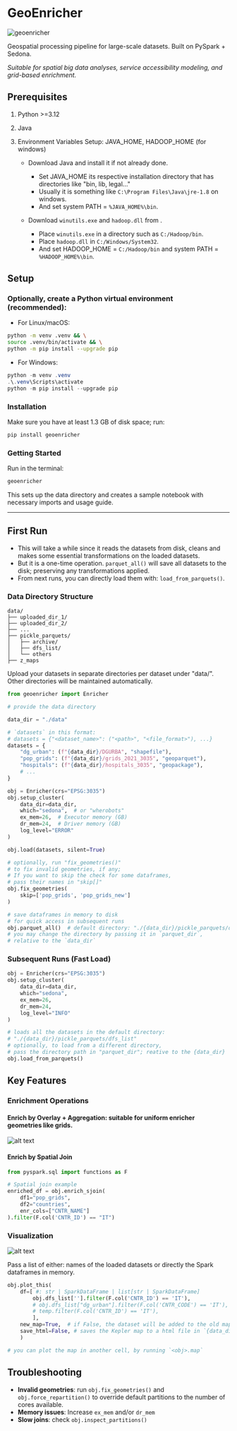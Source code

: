 # GeoEnricher 

![geoenricher](.media_assets/logo.png)

Geospatial processing pipeline for large-scale datasets. Built on PySpark + Sedona.

*Suitable for spatial big data analyses, service accessibility modeling, and grid-based enrichment.*

## Prerequisites

1. Python >=3.12
2. Java
3. Environment Variables Setup: JAVA_HOME, HADOOP_HOME (for windows)

    - Download Java and install it if not already done.
        - Set JAVA_HOME its respective installation directory that has directories like "bin, lib, legal..."
        - Usually it is something like `C:\Program Files\Java\jre-1.8` on windows.
        - And set system PATH = `%JAVA_HOME%\bin`.

    - Download `winutils.exe` and `hadoop.dll` from .
        - Place `winutils.exe` in a directory such as `C:/Hadoop/bin`.
        - Place `hadoop.dll` in `C:/Windows/System32`.
        - And set HADOOP_HOME = `C:/Hadoop/bin` and system PATH = `%HADOOP_HOME%\bin`.


## Setup

### Optionally, create a Python virtual environment (recommended):

- For Linux/macOS:
```bash
python -m venv .venv && \
source .venv/bin/activate && \
python -m pip install --upgrade pip
```
- For Windows:
```powershell
python -m venv .venv
.\.venv\Scripts\activate
python -m pip install --upgrade pip
```

### Installation
Make sure you have at least 1.3 GB of disk space; run:
```bash 
pip install geoenricher
```

### Getting Started
Run in the terminal:
```bash
geoenricher
```

This sets up the data directory and creates a sample notebook with necessary imports and usage guide.

---
## First Run

- This will take a while since it reads the datasets from disk, cleans and makes some essential transformations on the loaded datasets.
- But it is a one-time operation. `parquet_all()` will save all datasets to the disk; 
preserving any transformations applied.
- From next runs, you can directly load them with: `load_from_parquets()`.

### Data Directory Structure
```
data/
├── uploaded_dir_1/
├── uploaded_dir_2/
├── ...
├── pickle_parquets/
│   ├── archive/
│   ├── dfs_list/
│   └── others
├── z_maps
```

Upload your datasets in separate directories per dataset under "data/".
Other directories will be maintained automatically.

```python
from geoenricher import Enricher

# provide the data directory

data_dir = "./data"

# `datasets` in this format: 
# datasets = {"<dataset_name>": ("<path>", "<file_format>"), ...}
datasets = {
    "dg_urban": (f"{data_dir}/DGURBA", "shapefile"),
    "pop_grids": (f"{data_dir}/grids_2021_3035", "geoparquet"),
    "hospitals": (f"{data_dir}/hospitals_3035", "geopackage"),
    # ...
}

obj = Enricher(crs="EPSG:3035")
obj.setup_cluster(
    data_dir=data_dir,
    which="sedona",  # or "wherobots"
    ex_mem=26,  # Executor memory (GB)
    dr_mem=24,  # Driver memory (GB)
    log_level="ERROR"
)

obj.load(datasets, silent=True)

# optionally, run "fix_geometries()" 
# to fix invalid geometries, if any; 
# If you want to skip the check for some dataframes, 
# pass their names in "skip[]"
obj.fix_geometries(
    skip=['pop_grids', 'pop_grids_new']
)

# save dataframes in memory to disk 
# for quick access in subsequent runs
obj.parquet_all()  # default directory: "./{data_dir}/pickle_parquets/dfs_list"
# you may change the directory by passing it in `parquet_dir`,
# relative to the `data_dir`
```

### Subsequent Runs (Fast Load)
```python
obj = Enricher(crs="EPSG:3035")
obj.setup_cluster(
    data_dir=data_dir, 
    which="sedona", 
    ex_mem=26,
    dr_mem=24,
    log_level="INFO"
)

# loads all the datasets in the default directory:
# "./{data_dir}/pickle_parquets/dfs_list"
# optionally, to load from a different directory,
# pass the directory path in "parquet_dir"; reative to the {data_dir}
obj.load_from_parquets()
```

## Key Features

### Enrichment Operations

#### Enrich by Overlay + Aggregation: suitable for uniform enricher geometries like grids.

![alt text](.media_assets/EnrichoverlayGUI.png)

#### Enrich by Spatial Join

```python
from pyspark.sql import functions as F

# Spatial join example
enriched_df = obj.enrich_sjoin(
    df1="pop_grids",
    df2="countries",
    enr_cols=["CNTR_NAME"]
).filter(F.col('CNTR_ID') == "IT")
```

### Visualization

![alt text](.media_assets/map1.png)

Pass a list of either: names of the loaded datasets or directly the Spark dataframes in memory.

```python
obj.plot_this(
    df=[ #: str | SparkDataFrame | list[str | SparkDataFrame]
        obj.dfs_list[''].filter(F.col('CNTR_ID') == 'IT'),
        # obj.dfs_list["dg_urban"].filter(F.col('CNTR_CODE') == 'IT'),
        # temp.filter(F.col('CNTR_ID') == 'IT'),
        ],  
    new_map=True,  # if False, the dataset will be added to the old map (if it exists, or else, makes a new one)
    save_html=False, # saves the Kepler map to a html file in `{data_dir}/z_maps`
    )

# you can plot the map in another cell, by running `<obj>.map`

```


## Troubleshooting

- **Invalid geometries**: run `obj.fix_geometries()` and `obj.force_repartition()` to override default partitions to the number of cores available.
- **Memory issues**: Increase `ex_mem` and/or `dr_mem`
- **Slow joins**: check `obj.inspect_partitions()`

